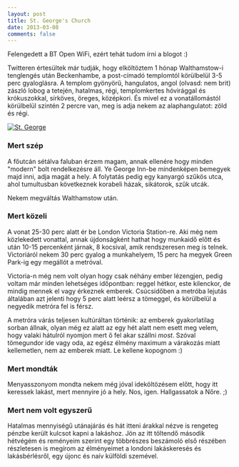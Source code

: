 ```yaml
---
layout: post
title: St. George's Church
date: 2013-03-08
comments: false
---
```


Felengedett a BT Open WiFi, ezért tehát tudom írni a blogot :)

Twitteren értesültek már tudják, hogy elköltöztem 1 hónap Walthamstow-i tenglengés után Beckenhambe, a post-címadó templomtól körülbelül 3-5 perc gyaloglásra. A templom gyönyörű, hangulatos, angol (olvasd: nem brit) zászló lobog a tetején, hatalmas, régi, templomkertes hóvirággal és krókuszokkal, sírköves, öreges, középkori. És mivel ez a vonatállomástól körülbelül szintén 2 percre van, meg is adja nekem az alaphangulatot: zöld és régi.

[![St. George](http://farm3.staticflickr.com/2566/4035522090_35d2b59dd7_z.jpg "St. George")](http://www.flickr.com/photos/lotw1952/4035522090/)

### Mert szép

A főutcán sétálva faluban érzem magam, annak ellenére hogy minden "modern" bolt rendelkezésre áll. Ye George Inn-be mindenképen bemegyek majd inni, adja magát a hely. A folytatás pedig egy kanyargó szűkös utca, ahol tumultusban következnek korabeli házak, sikátorok, szűk utcák.

Nekem megváltás Walthamstow után.

### Mert közeli

A vonat 25-30 perc alatt ér be London Victoria Station-re. Aki még nem közlekedett vonattal, annak újdonságként hathat hogy munkaidő előtt és után 10-15 percenként járnak, 8 kocsival, amik rendszeresen meg is telnek. Victoriáról nekem 30 perc gyalog a munkahelyem, 15 perc ha megyek Green Park-ig egy megállót a metróval.

Victoria-n még nem volt olyan hogy csak néhány ember lézengjen, pedig voltam már minden lehetséges időpontban: reggel hétkor, este kilenckor, de mindig mennek el vagy érkeznek emberek. Csúcsidőben a metróba lejutás általában azt jelenti hogy 5 perc alatt leérsz a tömeggel, és körülbelül a negyedik metróra fel is férsz.

A metróra várás teljesen kultúráltan történik: az emberek gyakorlatilag sorban állnak, olyan még ez alatt az egy hét alatt nem esett meg velem, hogy valaki hátulról nyomjon mert ő fel akar szállni *most*. Szóval tömegundor ide vagy oda, az egész élmény maximum a várakozás miatt kellemetlen, nem az emberek miatt. Le kellene kopognom :)

### Mert mondták

Menyasszonyom mondta nekem még jóval ideköltözésem előtt, hogy itt keressek lakást, mert mennyire jó a hely. Nos, igen. Hallgassatok a Nőre. ;)

### Mert nem volt egyszerű

Hatalmas mennyiségű utánajárás és hát itteni árakkal nézve is rengeteg pénzbe került kulcsot kapni a lakáshoz. Jön az itt töltendő második hétvégém és reményeim szerint egy többrészes beszámoló első részében részletesen is megírom az élményeimet a londoni lakáskeresés és lakásbérlésről, egy újonc és naív külföldi szemével.
